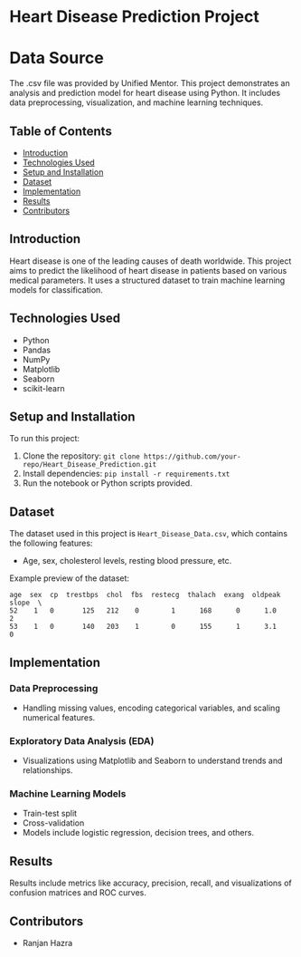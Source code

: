 
# Heart Disease Prediction Project
# Data Source
The .csv file was provided by Unified Mentor.
This project demonstrates an analysis and prediction model for heart disease using Python. 
It includes data preprocessing, visualization, and machine learning techniques.

## Table of Contents
- [Introduction](#introduction)
- [Technologies Used](#technologies-used)
- [Setup and Installation](#setup-and-installation)
- [Dataset](#dataset)
- [Implementation](#implementation)
- [Results](#results)
- [Contributors](#contributors)

## Introduction
Heart disease is one of the leading causes of death worldwide. This project aims to predict the likelihood of heart disease in patients based on various medical parameters. It uses a structured dataset to train machine learning models for classification.

## Technologies Used
- Python
- Pandas
- NumPy
- Matplotlib
- Seaborn
- scikit-learn

## Setup and Installation
To run this project:
1. Clone the repository: `git clone https://github.com/your-repo/Heart_Disease_Prediction.git`
2. Install dependencies: `pip install -r requirements.txt`
3. Run the notebook or Python scripts provided.

## Dataset
The dataset used in this project is `Heart_Disease_Data.csv`, which contains the following features:
- Age, sex, cholesterol levels, resting blood pressure, etc.

Example preview of the dataset:
```
age  sex  cp  trestbps  chol  fbs  restecg  thalach  exang  oldpeak  slope  \ 
52    1   0       125   212    0        1      168      0      1.0      2   
53    1   0       140   203    1        0      155      1      3.1      0   
```

## Implementation
### Data Preprocessing
- Handling missing values, encoding categorical variables, and scaling numerical features.

### Exploratory Data Analysis (EDA)
- Visualizations using Matplotlib and Seaborn to understand trends and relationships.

### Machine Learning Models
- Train-test split
- Cross-validation
- Models include logistic regression, decision trees, and others.

## Results
Results include metrics like accuracy, precision, recall, and visualizations of confusion matrices and ROC curves.

## Contributors
- Ranjan Hazra
